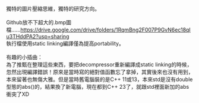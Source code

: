 獨特的圖片壓縮思維，獨特的研究方向。<br>
<br>
Github放不下超大的.bmp圖檔......https://drive.google.com/drive/folders/1RqmBng2F007P9GvN6ec18qIu3THddPA2?usp=sharing<br>
執行檔使用static linking編譯僅為提高portability。<br>
<br>
有趣的小插曲：<br>
為了推甄在整理這些東西，要把decompressor重新編譯成static linking的時候，忽然出現編譯錯誤！原來是當時寫的絕對值函數忘了拿掉，其實後來也沒有用到，本來留著也無傷大雅。但是當時舊電腦裝的是C++ 11或13，本來std是沒有double型態的abs()的，結果換了新電腦，現在都到C++ 23了，就跟std裡面新加的abs衝突了XD<br>
